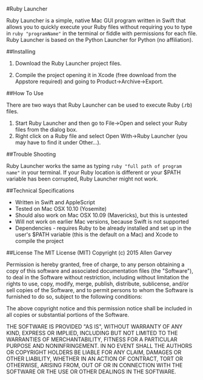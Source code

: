 #Ruby Launcher

Ruby Launcher is a simple, native Mac GUI program written in Swift that allows you to quickly execute your Ruby files without requiring you to type in `ruby "programName"` in the terminal or fiddle with permissions for each file. Ruby Launcher is based on the Python Launcher for Python (no affiliation).

##Installing

1. Download the Ruby Launcher project files.

2. Compile the project opening it in Xcode (free download from the Appstore required) and going to Product->Archive->Export.

##How To Use

There are two ways that Ruby Launcher can be used to execute Ruby (.rb) files.

1. Start Ruby Launcher and then go to File->Open and select your Ruby files from the dialog box.
2. Right click on a Ruby file and select Open With->Ruby Launcher (you may have to find it under Other...).

##Trouble Shooting

Ruby Launcher works the same as typing `ruby "full path of program name"` in your terminal. If your Ruby location is different or your $PATH variable has been corrupted, Ruby Launcher might not work.

##Technical Specifications
- Written in Swift and AppleScript
- Tested on Mac OSX 10.10 (Yosemite)
- Should also work on Mac OSX 10.09 (Mavericks), but this is untested
- Will not work on earlier Mac versions, because Swift is not supported
- Dependencies - requires Ruby to be already installed and set up in the user's $PATH variable (this is the default on a Mac) and Xcode to compile the project

##License
The MIT License (MIT) Copyright (c) 2015 Allen Garvey

Permission is hereby granted, free of charge, to any person obtaining a copy
of this software and associated documentation files (the "Software"), to deal
in the Software without restriction, including without limitation the rights
to use, copy, modify, merge, publish, distribute, sublicense, and/or sell
copies of the Software, and to permit persons to whom the Software is
furnished to do so, subject to the following conditions:

The above copyright notice and this permission notice shall be included in
all copies or substantial portions of the Software.

THE SOFTWARE IS PROVIDED "AS IS", WITHOUT WARRANTY OF ANY KIND, EXPRESS OR
IMPLIED, INCLUDING BUT NOT LIMITED TO THE WARRANTIES OF MERCHANTABILITY,
FITNESS FOR A PARTICULAR PURPOSE AND NONINFRINGEMENT. IN NO EVENT SHALL THE
AUTHORS OR COPYRIGHT HOLDERS BE LIABLE FOR ANY CLAIM, DAMAGES OR OTHER
LIABILITY, WHETHER IN AN ACTION OF CONTRACT, TORT OR OTHERWISE, ARISING FROM,
OUT OF OR IN CONNECTION WITH THE SOFTWARE OR THE USE OR OTHER DEALINGS IN
THE SOFTWARE.